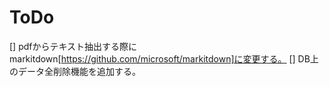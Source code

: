 # ToDo

[] pdfからテキスト抽出する際にmarkitdown[https://github.com/microsoft/markitdown]に変更する。
[] DB上のデータ全削除機能を追加する。

